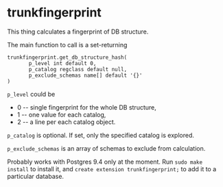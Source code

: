 # trunkfingerprint
This thing calculates a fingerprint of DB structure.

The main function to call is a set-returning
```
trunkfingerprint.get_db_structure_hash(
       p_level int default 0,
       p_catalog regclass default null,
       p_exclude_schemas name[] default '{}'
)
```
`p_level` could be
* 0 -- single fingerprint for the whole DB structure,
* 1 -- one value for each catalog,
* 2 -- a line per each catalog object.

`p_catalog` is optional. If set, only the specified catalog is explored.

`p_exclude_schemas` is an array of schemas to exclude from calculation.

Probably works with Postgres 9.4 only at the moment.
Run `sudo make install` to install it, and `create extension trunkfingerprint;` to add it to a particular database.
